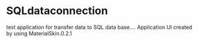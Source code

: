 # SQLdataconnection
test application for transfer data to SQL data base.... Application UI created by using MaterialSkin.0.2.1
